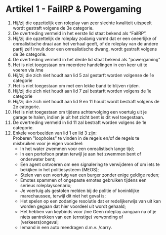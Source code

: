 # Artikel 1 - FailRP & Powergaming

1. Hij/zij die opzettelijk een roleplay van zeer slechte kwaliteit uitspeelt wordt gestraft volgens de 3e categorie.
2. De overtreding vermeld in het eerste lid staat bekend als “FailRP”.
3. Hij/zij die opzettelijk de roleplay zodanig vormt dat er een oneerlijke of onrealistische draai aan het verhaal geeft, of de roleplay van de andere partij zelf invult door een onrealistische dwang, wordt gestraft volgens de 3e categorie.
4. De overtreding vermeld in het derde lid staat bekend als "powergaming"
5. Het is niet toegestaan om meerdere handelingen in een keer uit te voeren via /me
6. Hij/zij die zich niet houdt aan lid 5 zal gestarft worden volgense de 1e categorie
7. Het is niet toegestaan om met een lekke band te blijven rijden.
8. Hij/zij die zich niet houdt aan lid 7 zal bestarft worden volgens de 1e categorie
9. Hij/zij die zich niet houdt aan lid 9 en 11 houdt wordt bestraft volgens de 2e categorie.
10. Het is niet toegestaan om tijdens achtervolging een voertuig uit je garage te halen, indien je uit het zicht bent is dit wel toegestaan.
11. De overtreding vermeld in lid 11 zal bestraft worden volgens de 1e categorie.
12. Enkele voorbeelden van lid 1 en lid 3 zijn: \
    Proberen "loopholes" te vinden in de regels en/of de regels te misbruiken voor je eigen voordeel:
    * In het water zwemmen voor een onrealistisch lange tijd;
    * In een portofoon praten terwijl je aan het zwemmen bent of onderwater bent;
    * Een agent ontvoeren om een signalering te verwijderen of om iets te bekijken in het politiesysteem (MEOS);
    * Stelen van een voertuig van een burger zonder enige geldige reden;
    * Emotes spammen of ongepaste emotes gebruiken tijdens een serieus roleplayscenario;
    * &#x20;Je voertuig als gestolen melden bij de politie of koninklijke marechaussee, terwijl dit niet het geval is;
    * Het spelen op een zodanige resolutie dat er redelijkerwijs van uit kan worden gegaan dat hier voordeel uit wordt gehaald;&#x20;
    * Het hebben van keybinds voor /me Geen roleplay aangaan na of je niets aantrekken van een (ernstige) verwonding of (verkeers)ongeval;
    * Iemand in een auto meedragen d.m.v. /carry.
